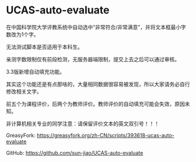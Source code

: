 # UCAS-auto-evaluate

在中国科学院大学评教系统中自动选中“非常符合/非常满意”，并将文本框最小字数改为1个字。

无法测试脚本是否适用于本科生。

亲测字数限制仅有前段检测，无服务器端限制，提交上去之后可以通过审核。

3.3版新增自动填充功能。

其实这个功能还是有点那啥的，大量相同数据很容易被发现，所以大家请务必自行修改相关文字。

前五个为课程评价，后两个为教师评价。教师评价的自动填充可能会失效，原因未知。

非计算机相关专业的同学注意：请保留评价文本的英文双引号！！！

GreasyFork: https://greasyfork.org/zh-CN/scripts/393618-ucas-auto-evaluate

GitHub: https://github.com/sun-jiao/UCAS-auto-evaluate  
